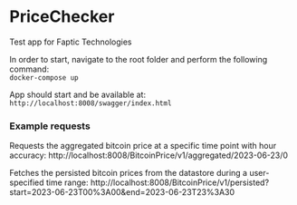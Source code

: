 # PriceChecker

Test app for Faptic Technologies

In order to start, navigate to the root folder and perform the following command:  
`docker-compose up`

App should start and be available at:  
`http://localhost:8008/swagger/index.html`

### Example requests

Requests the aggregated bitcoin price at a specific time point with hour accuracy:
http://localhost:8008/BitcoinPrice/v1/aggregated/2023-06-23/0

Fetches the persisted bitcoin prices from the datastore during a user-specified time range:
http://localhost:8008/BitcoinPrice/v1/persisted?start=2023-06-23T00%3A00&end=2023-06-23T23%3A30